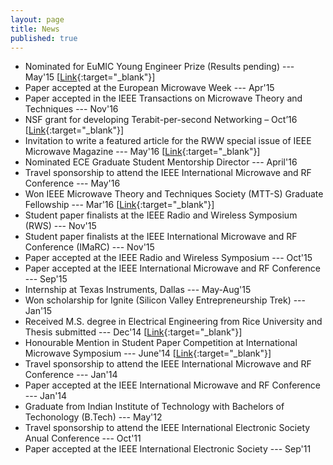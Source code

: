 ```yaml
---
layout: page
title: News
published: true
---
```


- Nominated for EuMIC Young Engineer Prize (Results pending)  --- May'15 [[Link](http://www.ece.rice.edu/news/Aggrawal-EuMC/){:target="_blank"}]
- Paper accepted at the European Microwave Week  --- Apr'15
- Paper accepted in the IEEE Transactions on Microwave Theory and Techniques --- Nov'16
- NSF grant for developing Terabit-per-second Networking – Oct’16 [[Link](http://news.rice.edu/2016/10/11/marconi-inspires-rice-university-design-for-1-terabit-wireless-2/){:target="_blank"}]
- Invitation to write a featured article for the RWW special issue of IEEE Microwave Magazine --- May'16 [[Link](https://www.ece.rice.edu/news/2016_11AB/){:target="_blank"}]
- Nominated ECE Graduate Student Mentorship Director ---  April'16
- Travel sponsorship to attend the IEEE International Microwave and RF Conference --- May'16
- Won IEEE Microwave Theory and Techniques Society (MTT-S) Graduate Fellowship --- Mar'16 [[Link](http://www.ece.rice.edu/Content.aspx?id=2147484532){:target="_blank"}]
- Student paper finalists at the IEEE Radio and Wireless Symposium (RWS) --- Nov'15
- Student paper finalists at the IEEE International Microwave and RF Conference (IMaRC) --- Nov'15
- Paper accepted at the IEEE Radio and Wireless Symposium  --- Oct'15
- Paper accepted at the IEEE International Microwave and RF Conference --- Sep'15
- Internship at Texas Instruments, Dallas  --- May-Aug'15
- Won scholarship for Ignite (Silicon Valley Entrepreneurship Trek) --- Jan'15
- Received M.S. degree in Electrical Engineering from Rice University and Thesis submitted --- Dec'14 [[Link](https://scholarship.rice.edu/handle/1911/87740){:target="_blank"}]
- Honourable Mention in Student Paper Competition at International Microwave Symposium --- June'14 [[Link](http://www.ece.rice.edu/news/Students_IMS2014_Finalists.aspx){:target="_blank"}]
- Travel sponsorship to attend the IEEE International Microwave and RF Conference --- Jan'14
- Paper accepted at the IEEE International Microwave and RF Conference --- Jan'14
- Graduate from Indian Institute of Technology with Bachelors of Techonology (B.Tech) --- May'12
- Travel sponsorship to attend the IEEE International Electronic Society Anual Conference --- Oct'11
- Paper accepted at the IEEE International Electronic Society --- Sep'11
